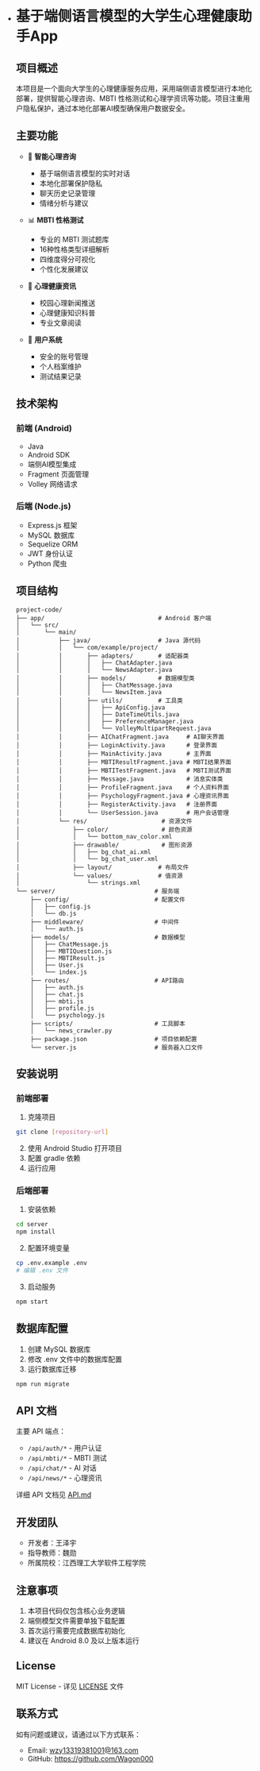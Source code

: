 - # 基于端侧语言模型的大学生心理健康助手App

  ## 项目概述

  本项目是一个面向大学生的心理健康服务应用，采用端侧语言模型进行本地化部署，提供智能心理咨询、MBTI 性格测试和心理学资讯等功能。项目注重用户隐私保护，通过本地化部署AI模型确保用户数据安全。

  ## 主要功能

  - 🤖 **智能心理咨询**
    - 基于端侧语言模型的实时对话
    - 本地化部署保护隐私
    - 聊天历史记录管理
    - 情绪分析与建议

  - 📊 **MBTI 性格测试**
    - 专业的 MBTI 测试题库
    - 16种性格类型详细解析
    - 四维度得分可视化
    - 个性化发展建议

  - 📰 **心理健康资讯**
    - 校园心理新闻推送
    - 心理健康知识科普
    - 专业文章阅读

  - 👤 **用户系统**
    - 安全的账号管理
    - 个人档案维护
    - 测试结果记录

  ## 技术架构

  ### 前端 (Android)

  - Java
  - Android SDK
  - 端侧AI模型集成
  - Fragment 页面管理
  - Volley 网络请求

  ### 后端 (Node.js)

  - Express.js 框架
  - MySQL 数据库
  - Sequelize ORM
  - JWT 身份认证
  - Python 爬虫

  ## 项目结构

  ```
  project-code/
  ├── app/                                # Android 客户端
  │   └── src/
  │       └── main/
  │           ├── java/                   # Java 源代码
  │           │   └── com/example/project/
  │           │       ├── adapters/       # 适配器类
  │           │       │   ├── ChatAdapter.java
  │           │       │   └── NewsAdapter.java
  │           │       ├── models/         # 数据模型类
  │           │       │   ├── ChatMessage.java
  │           │       │   └── NewsItem.java
  │           │       ├── utils/          # 工具类
  │           │       │   ├── ApiConfig.java
  │           │       │   ├── DateTimeUtils.java
  │           │       │   ├── PreferenceManager.java
  │           │       │   └── VolleyMultipartRequest.java
  │           │       ├── AIChatFragment.java     # AI聊天界面
  │           │       ├── LoginActivity.java      # 登录界面
  │           │       ├── MainActivity.java       # 主界面
  │           │       ├── MBTIResultFragment.java # MBTI结果界面
  │           │       ├── MBTITestFragment.java   # MBTI测试界面
  │           │       ├── Message.java            # 消息实体类
  │           │       ├── ProfileFragment.java    # 个人资料界面
  │           │       ├── PsychologyFragment.java # 心理资讯界面
  │           │       ├── RegisterActivity.java   # 注册界面
  │           │       └── UserSession.java        # 用户会话管理
  │           └── res/                     # 资源文件
  │               ├── color/               # 颜色资源
  │               │   └── bottom_nav_color.xml
  │               ├── drawable/            # 图形资源
  │               │   ├── bg_chat_ai.xml
  │               │   └── bg_chat_user.xml
  │               ├── layout/             # 布局文件
  │               └── values/             # 值资源
  │                   └── strings.xml
  └── server/                            # 服务端
      ├── config/                        # 配置文件
      │   ├── config.js
      │   └── db.js
      ├── middleware/                    # 中间件
      │   └── auth.js
      ├── models/                        # 数据模型
      │   ├── ChatMessage.js
      │   ├── MBTIQuestion.js
      │   ├── MBTIResult.js
      │   ├── User.js
      │   └── index.js
      ├── routes/                        # API路由
      │   ├── auth.js
      │   ├── chat.js
      │   ├── mbti.js
      │   ├── profile.js
      │   └── psychology.js
      ├── scripts/                       # 工具脚本
      │   └── news_crawler.py
      ├── package.json                   # 项目依赖配置
      └── server.js                      # 服务器入口文件
  ```

  ## 安装说明

  ### 前端部署

  1. 克隆项目

  ```bash
  git clone [repository-url]
  ```

  2. 使用 Android Studio 打开项目
  3. 配置 gradle 依赖
  4. 运行应用

  ### 后端部署

  1. 安装依赖

  ```bash
  cd server
  npm install
  ```

  2. 配置环境变量

  ```bash
  cp .env.example .env
  # 编辑 .env 文件
  ```

  3. 启动服务

  ```bash
  npm start
  ```

  ## 数据库配置

  1. 创建 MySQL 数据库
  2. 修改 .env 文件中的数据库配置
  3. 运行数据库迁移

  ```bash
  npm run migrate
  ```

  ## API 文档

  主要 API 端点：

  - `/api/auth/*` - 用户认证
  - `/api/mbti/*` - MBTI 测试
  - `/api/chat/*` - AI 对话
  - `/api/news/*` - 心理资讯

  详细 API 文档见 [API.md](./API.md)

  ## 开发团队

  - 开发者：王泽宇
  - 指导教师：魏勋
  - 所属院校：江西理工大学软件工程学院

  ## 注意事项

  1. 本项目代码仅包含核心业务逻辑
  2. 端侧模型文件需要单独下载配置
  3. 首次运行需要完成数据库初始化
  4. 建议在 Android 8.0 及以上版本运行

  ## License

  MIT License - 详见 [LICENSE](./LICENSE) 文件

  ## 联系方式

  如有问题或建议，请通过以下方式联系：

  - Email: wzy13319381001@163.com
  - GitHub: https://github.com/Wagon000